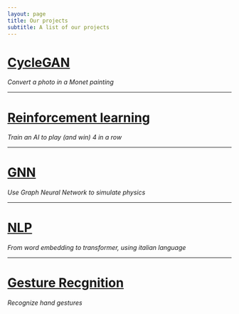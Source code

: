 ```yaml
---
layout: page
title: Our projects
subtitle: A list of our projects
---
```


# [CycleGAN](cycleGAN)
*Convert a photo in a Monet painting*

---

# [Reinforcement learning](4inarow)
*Train an AI to play (and win) 4 in a row*

---

# [GNN](GNN)
*Use Graph Neural Network to simulate physics*

---

# [NLP](NLP)
*From word embedding to transformer, using italian language*

---

# [Gesture Recgnition](pose_estimation)
*Recognize hand gestures*